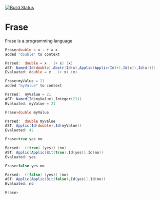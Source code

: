 [![Build Status](https://travis-ci.org/hejfelix/Frase.svg?branch=master)](https://travis-ci.org/hejfelix/Frase)

# Frase
Frase is a programming language

```scala
Frase>double = x . + x x
added "double" to context

Parsed:  double = x . (+ x) (x)
AST: Named(Id(double),Abstr(Id(x),Applic(Applic(Id(+),Id(x)),Id(x))))
Evaluated: double = x . (+ x) (x)

Frase>myValue = 21
added "myValue" to context

Parsed:  myValue = 21
AST: Named(Id(myValue),Integer(21))
Evaluated: myValue = 21

Frase>double myValue

Parsed:  double myValue
AST: Applic(Id(double),Id(myValue))
Evaluated: 42

Frase>true yes no

Parsed:  ((true) (yes)) (no)
AST: Applic(Applic(Bit(true),Id(yes)),Id(no))
Evaluated: yes

Frase>false yes no

Parsed:  ((false) (yes)) (no)
AST: Applic(Applic(Bit(false),Id(yes)),Id(no))
Evaluated: no

Frase>
```
